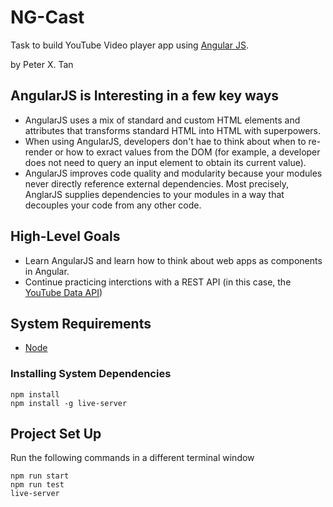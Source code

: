# NG-Cast

Task to build YouTube Video player app using [Angular JS](https://angularjs.org/).

by Peter X. Tan

## AngularJS is Interesting in a few key ways

- AngularJS uses a mix of standard and custom HTML elements and attributes that transforms standard HTML into HTML with superpowers.
- When using AngularJS, developers don't hae to think about when to re-render or how to exract values from the DOM (for example, a developer does not need to query an input element to obtain its current value).
- AngularJS improves code quality and modularity because your modules never directly reference external dependencies. Most precisely, AnglarJS supplies dependencies to your modules in a way that decouples your code from any other code.

## High-Level Goals

- Learn AngularJS and learn how to think about web apps as components in Angular.
- Continue practicing interctions with a REST API (in this case, the [YouTube Data API](https://developers.google.com/youtube/v3/?hl=en))

## System Requirements

- [Node](https://nodejs.org/en/)

### Installing System Dependencies

```
npm install
npm install -g live-server
```

## Project Set Up

Run the following commands in a different terminal window

```
npm run start
npm run test
live-server
```